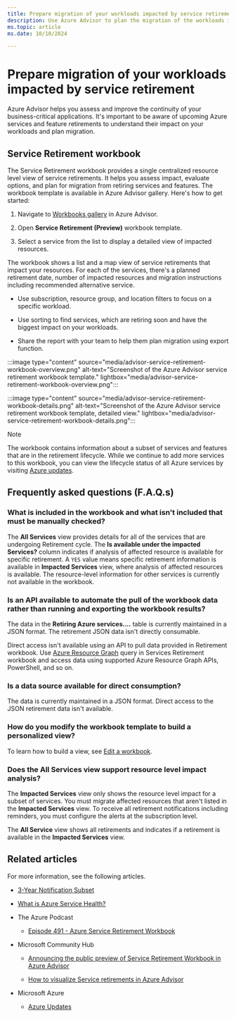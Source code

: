 ```yaml
---
title: Prepare migration of your workloads impacted by service retirements
description: Use Azure Advisor to plan the migration of the workloads impacted by service retirements.
ms.topic: article
ms.date: 10/10/2024

---
```


# Prepare migration of your workloads impacted by service retirement

Azure Advisor helps you assess and improve the continuity of your business-critical applications. It's important to be aware of upcoming Azure services and feature retirements to understand their impact on your workloads and plan migration.

## Service Retirement workbook

The Service Retirement workbook provides a single centralized resource level view of service retirements. It helps you assess impact, evaluate options, and plan for migration from retiring services and features. The workbook template is available in Azure Advisor gallery.
Here's how to get started:

1.  Navigate to [Workbooks gallery](https://aka.ms/advisorworkbooks) in Azure Advisor.

1.  Open **Service Retirement (Preview)** workbook template.

1.  Select a service from the list to display a detailed view of impacted resources.

The workbook shows a list and a map view of service retirements that impact your resources. For each of the services, there's a planned retirement date, number of impacted resources and migration instructions including recommended alternative service.

*   Use subscription, resource group, and location filters to focus on a specific workload.

*   Use sorting to find services, which are retiring soon and have the biggest impact on your workloads.

*   Share the report with your team to help them plan migration using export function.

:::image type="content" source="media/advisor-service-retirement-workbook-overview.png" alt-text="Screenshot of the Azure Advisor service retirement workbook template." lightbox="media/advisor-service-retirement-workbook-overview.png":::

:::image type="content" source="media/advisor-service-retirement-workbook-details.png" alt-text="Screenshot of the Azure Advisor service retirement workbook template, detailed view." lightbox="media/advisor-service-retirement-workbook-details.png":::

> [!NOTE]
> The workbook contains information about a subset of services and features that are in the retirement lifecycle. While we continue to add more services to this workbook, you can view the lifecycle status of all Azure services by visiting [Azure updates](https://azure.microsoft.com/updates/?updateType=retirements).
 
## Frequently asked questions (F.A.Q.s)

### What is included in the workbook and what isn't included that must be manually checked?

The **All Services** view provides details for all of the services that are undergoing Retirement cycle. The **Is available under the impacted Services?** column indicates if analysis of affected resource is available for specific retirement. A `YES` value means specific retirement information is available in **Impacted Services** view, where analysis of affected resources is available. The resource-level information for other services is currently not available in the workbook.

### Is an API available to automate the pull of the workbook data rather than running and exporting the workbook results?

The data in the **Retiring Azure services....** table is currently maintained in a JSON format. The retirement JSON data isn't directly consumable.

Direct access isn't available using an API to pull data provided in Retirement workbook. Use [Azure Resource Graph](https://portal.azure.com/#view/HubsExtension/ArgQueryBlade "Azure Resource Graph Explorer | Microsoft Azure") query in Services Retirement workbook and access data using supported Azure Resource Graph APIs, PowerShell, and so on.

### Is a data source available for direct consumption?

The data is currently maintained in a JSON format. Direct access to the JSON retirement data isn't available.

### How do you modify the workbook template to build a personalized view?

To learn how to build a view, see [Edit a workbook](/azure/update-manager/manage-workbooks#edit-a-workbook "Edit a workbook - Create reports in Azure Update Manager").

### Does the All Services view support resource level impact analysis?

The **Impacted Services** view only shows the resource level impact for a subset of services. You must migrate affected resources that aren't listed in the **Impacted Services** view. To receive all retirement notifications including reminders, you must configure the alerts at the subscription level.

The **All Service** view shows all retirements and indicates if a retirement is available in the **Impacted Services** view.

## Related articles

For more information, see the following articles.

*   [3-Year Notification Subset](/lifecycle/policies/3-year-subset "3-Year Notification Subset")

*   [What is Azure Service Health?](/azure/service-health/overview "What is Azure Service Health?")

*   The Azure Podcast

    *   [Episode 491 - Azure Service Retirement Workbook](https://azpodcast.azurewebsites.net/post/Episode-491-Azure-Retirement-Workbook "Episode 491 - Azure Service Retirement Workbook | The Azure Podcast")

*   Microsoft Community Hub

    *   [Announcing the public preview of Service Retirement Workbook in Azure Advisor](https://techcommunity.microsoft.com/t5/azure-governance-and-management/announcing-the-public-preview-of-service-retirement-workbook-in/ba-p/3848168 "Announcing the public preview of Service Retirement Workbook in Azure Advisor | Microsoft Community Hub")

    *   [How to visualize Service retirements in Azure Advisor](https://techcommunity.microsoft.com/t5/azure-architecture-blog/how-to-visualize-service-retirements-in-azure-advisor/ba-p/3885345 "How to visualize Service retirements in Azure Advisor | Microsoft Community Hub")

*   Microsoft Azure

    *   [Azure Updates](https://azure.microsoft.com/updates/?updateType=retirements "Azure Updates | Microsoft Azure")
